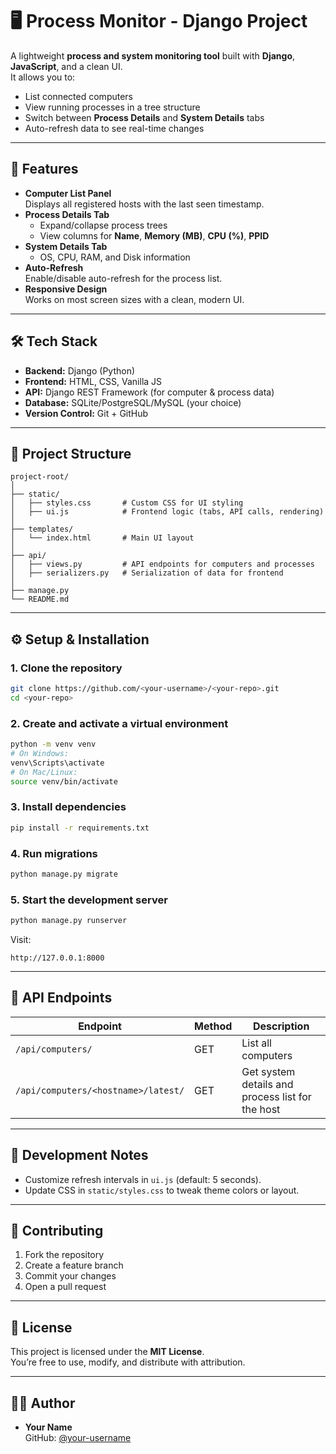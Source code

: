 # 🖥️ Process Monitor - Django Project

A lightweight **process and system monitoring tool** built with **Django**, **JavaScript**, and a clean UI.  
It allows you to:
- List connected computers
- View running processes in a tree structure
- Switch between **Process Details** and **System Details** tabs
- Auto-refresh data to see real-time changes

---

## 🚀 Features
- **Computer List Panel**  
  Displays all registered hosts with the last seen timestamp.
- **Process Details Tab**  
  - Expand/collapse process trees
  - View columns for **Name**, **Memory (MB)**, **CPU (%)**, **PPID**
- **System Details Tab**  
  - OS, CPU, RAM, and Disk information
- **Auto-Refresh**  
  Enable/disable auto-refresh for the process list.
- **Responsive Design**  
  Works on most screen sizes with a clean, modern UI.

---

## 🛠️ Tech Stack
- **Backend:** Django (Python)
- **Frontend:** HTML, CSS, Vanilla JS
- **API:** Django REST Framework (for computer & process data)
- **Database:** SQLite/PostgreSQL/MySQL (your choice)
- **Version Control:** Git + GitHub

---

## 📂 Project Structure

```
project-root/
│
├── static/
│   ├── styles.css       # Custom CSS for UI styling
│   ├── ui.js            # Frontend logic (tabs, API calls, rendering)
│
├── templates/
│   └── index.html       # Main UI layout
│
├── api/
│   ├── views.py         # API endpoints for computers and processes
│   ├── serializers.py   # Serialization of data for frontend
│
├── manage.py
└── README.md
```

---

## ⚙️ Setup & Installation

### **1. Clone the repository**
```bash
git clone https://github.com/<your-username>/<your-repo>.git
cd <your-repo>
```

### **2. Create and activate a virtual environment**
```bash
python -m venv venv
# On Windows:
venv\Scripts\activate
# On Mac/Linux:
source venv/bin/activate
```

### **3. Install dependencies**
```bash
pip install -r requirements.txt
```

### **4. Run migrations**
```bash
python manage.py migrate
```

### **5. Start the development server**
```bash
python manage.py runserver
```

Visit:
```
http://127.0.0.1:8000
```

---

## 🔄 API Endpoints

| Endpoint | Method | Description |
|-----------|--------|-------------|
| `/api/computers/` | GET | List all computers |
| `/api/computers/<hostname>/latest/` | GET | Get system details and process list for the host |

---

## 🧪 Development Notes
- Customize refresh intervals in `ui.js` (default: 5 seconds).
- Update CSS in `static/styles.css` to tweak theme colors or layout.

---

## 🤝 Contributing
1. Fork the repository  
2. Create a feature branch  
3. Commit your changes  
4. Open a pull request

---

## 📜 License
This project is licensed under the **MIT License**.  
You’re free to use, modify, and distribute with attribution.

---

## 👨‍💻 Author
- **Your Name**  
  GitHub: [@your-username](https://github.com/your-username)
